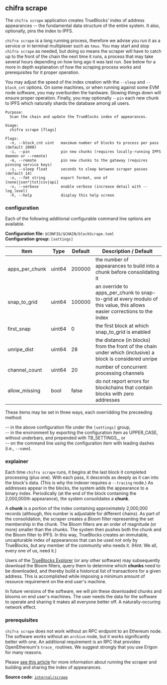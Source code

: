 ## chifra scrape

The `chifra scrape` application creates TrueBlocks' index of address appearances -- the fundamental data structure of the entire system. It also, optionally, pins the index to IPFS.

`chifra scrape` is a long running process, therefore we advise you run it as a service or in terminal multiplexer such as `tmux`. You may start and stop `chifra scrape` as needed, but doing so means the scraper will have to catch up to the front of the chain the next time it runs, a process that may take several hours depending on how long ago it was last run. See below for a more in depth explanation of how the scraping process works and prerequisites for it proper operation.

You may adjust the speed of the index creation with the `--sleep` and `--block_cnt` options. On some machines, or when running against some EVM node software, you may overburden the hardware. Slowing things down will ensure proper operation. Finally, you may optionally `--pin` each new chunk to IPFS which naturally shards the database among all users.

```[plaintext]
Purpose:
  Scan the chain and update the TrueBlocks index of appearances.

Usage:
  chifra scrape [flags]

Flags:
  -n, --block_cnt uint   maximum number of blocks to process per pass (default 2000)
  -i, --pin              pin new chunks (requires locally-running IPFS daemon or --remote)
  -m, --remote           pin new chunks to the gateway (requires pinning service keys)
  -s, --sleep float      seconds to sleep between scraper passes (default 14)
  -x, --fmt string       export format, one of [none|json*|txt|csv|api]
  -v, --verbose          enable verbose (increase detail with --log_level)
  -h, --help             display this help screen
```

### configuration

Each of the following additional configurable command line options are available.

**Configuration file:** `$CONFIG/$CHAIN/blockScrape.toml`  
**Configuration group:** `[settings]`  

| Item                         | Type   | Default | Description / Default                                                                                                    |
| ---------------------------- | ------ | ------- | ------------------------------------------------------------------------------------------------------------------------ |
| apps&lowbar;per&lowbar;chunk | uint64 | 200000  | the number of appearances to build into a chunk before consolidating it                                                  |
| snap&lowbar;to&lowbar;grid   | uint64 | 100000  | an override to apps_per_chunk to snap-to-grid at every modulo of this value, this allows easier corrections to the index |
| first&lowbar;snap            | uint64 | 0       | the first block at which snap_to_grid is enabled                                                                         |
| unripe&lowbar;dist           | uint64 | 28      | the distance (in blocks) from the front of the chain under which (inclusive) a block is considered unripe                |
| channel&lowbar;count         | uint64 | 20      | number of concurrent processing channels                                                                                 |
| allow&lowbar;missing         | bool   | false   | do not report errors for blockchains that contain blocks with zero addresses                                             |


These items may be set in three ways, each overridding the preceeding method:

-- in the above configuration file under the `[settings]` group,  
-- in the environment by exporting the configuration item as UPPER&lowbar;CASE, without underbars, and prepended with TB_SETTINGS&lowbar;, or  
-- on the command line using the configuration item with leading dashes (i.e., `--name`).  

### explainer

Each time `chifra scrape` runs, it begins at the last block it completed processing (plus one). With each pass, it descends as deeply as it can into the block's data. (This is why the indexer requires a `--tracing` node.) As addresses appear in the blocks, the system adds the appearance to a binary index. Periodically (at the end of the block containing the 2,000,000th appearance), the system consolidates a **chunk**.

A **chunk** is a portion of the index containing approximately 2,000,000 records (although, this number is adjustable for different chains). As part of the consolidation, the scraper creates a Bloom filter representing the set membership in the chunk. The Bloom filters are an order of magnitude (or more) smaller than the chunks. The system then pushes both the chunk and the Bloom filter to IPFS. In this way, TrueBlocks creates an immutable, uncapturable index of appearances that can be used not only by TrueBlocks, but any member of the community who needs it. (Hint: We all, every one of us, need it.)

Users of the [TrueBlocks Explorer](https://github.com/TrueBlocks/trueblocks-explorer) (or any other software) may subsequently download the Bloom filters, query them to determine which **chunks** need to be downloaded, and thereby build a historical list of transactions for a given address. This is accomplished while imposing a minimum amount of resource requirement on the end user's machine.

In future versions of the software, we will pin these downloaded chunks and blooms on end user's machines. The user needs the data for the software to operate and sharing it makes all everyone better off. A naturally-occuring network effect.

### prerequisites

`chifra scrape` does not work without an RPC endpoint to an Ethereum node. The software *works* without an `archive` node, but it works significantly better with one. An additional requirement is an RPC that provides OpenEthereum's `trace_` routines. We suggest strongly that you use Erigon for many reasons.

Please [see this article](https://trueblocks.io/blog/a-long-winded-explanation-of-trueblocks/) for more information about running the scraper and building and sharing the index of appearances.


**Source code**: [`internal/scrape`](https://github.com/TrueBlocks/trueblocks-core/tree/master/src/apps/chifra/internal/scrape)

